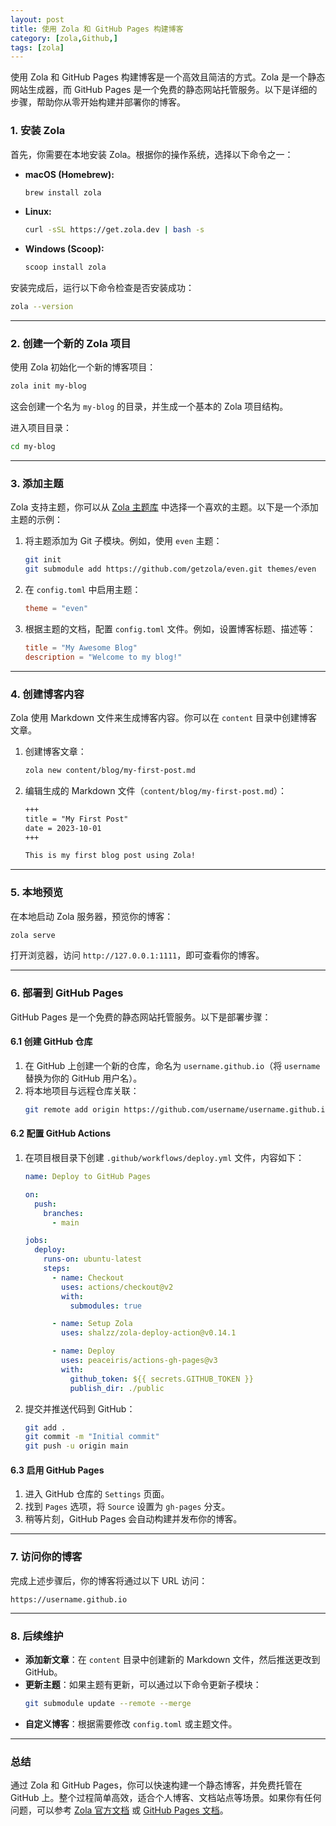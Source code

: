```yaml
---
layout: post
title: 使用 Zola 和 GitHub Pages 构建博客
category: [zola,Github,]
tags: [zola]
---
```

使用 Zola 和 GitHub Pages 构建博客是一个高效且简洁的方式。Zola 是一个静态网站生成器，而 GitHub Pages 是一个免费的静态网站托管服务。以下是详细的步骤，帮助你从零开始构建并部署你的博客。


### **1. 安装 Zola**
首先，你需要在本地安装 Zola。根据你的操作系统，选择以下命令之一：

- **macOS (Homebrew):**
  ```bash
  brew install zola
  ```

- **Linux:**
  ```bash
  curl -sSL https://get.zola.dev | bash -s
  ```

- **Windows (Scoop):**
  ```bash
  scoop install zola
  ```

安装完成后，运行以下命令检查是否安装成功：
```bash
zola --version
```

---

### **2. 创建一个新的 Zola 项目**
使用 Zola 初始化一个新的博客项目：
```bash
zola init my-blog
```
这会创建一个名为 `my-blog` 的目录，并生成一个基本的 Zola 项目结构。

进入项目目录：
```bash
cd my-blog
```

---

### **3. 添加主题**
Zola 支持主题，你可以从 [Zola 主题库](https://www.getzola.org/themes/) 中选择一个喜欢的主题。以下是一个添加主题的示例：

1. 将主题添加为 Git 子模块。例如，使用 `even` 主题：
   ```bash
   git init
   git submodule add https://github.com/getzola/even.git themes/even
   ```

2. 在 `config.toml` 中启用主题：
   ```toml
   theme = "even"
   ```

3. 根据主题的文档，配置 `config.toml` 文件。例如，设置博客标题、描述等：
   ```toml
   title = "My Awesome Blog"
   description = "Welcome to my blog!"
   ```

---

### **4. 创建博客内容**
Zola 使用 Markdown 文件来生成博客内容。你可以在 `content` 目录中创建博客文章。

1. 创建博客文章：
   ```bash
   zola new content/blog/my-first-post.md
   ```

2. 编辑生成的 Markdown 文件（`content/blog/my-first-post.md`）：
   ```markdown
   +++
   title = "My First Post"
   date = 2023-10-01
   +++

   This is my first blog post using Zola!
   ```

---

### **5. 本地预览**
在本地启动 Zola 服务器，预览你的博客：
```bash
zola serve
```
打开浏览器，访问 `http://127.0.0.1:1111`，即可查看你的博客。

---

### **6. 部署到 GitHub Pages**
GitHub Pages 是一个免费的静态网站托管服务。以下是部署步骤：

#### **6.1 创建 GitHub 仓库**
1. 在 GitHub 上创建一个新的仓库，命名为 `username.github.io`（将 `username` 替换为你的 GitHub 用户名）。
2. 将本地项目与远程仓库关联：
   ```bash
   git remote add origin https://github.com/username/username.github.io.git
   ```

#### **6.2 配置 GitHub Actions**
1. 在项目根目录下创建 `.github/workflows/deploy.yml` 文件，内容如下：
   ```yaml
   name: Deploy to GitHub Pages

   on:
     push:
       branches:
         - main

   jobs:
     deploy:
       runs-on: ubuntu-latest
       steps:
         - name: Checkout
           uses: actions/checkout@v2
           with:
             submodules: true

         - name: Setup Zola
           uses: shalzz/zola-deploy-action@v0.14.1

         - name: Deploy
           uses: peaceiris/actions-gh-pages@v3
           with:
             github_token: ${{ secrets.GITHUB_TOKEN }}
             publish_dir: ./public
   ```

2. 提交并推送代码到 GitHub：
   ```bash
   git add .
   git commit -m "Initial commit"
   git push -u origin main
   ```

#### **6.3 启用 GitHub Pages**
1. 进入 GitHub 仓库的 `Settings` 页面。
2. 找到 `Pages` 选项，将 `Source` 设置为 `gh-pages` 分支。
3. 稍等片刻，GitHub Pages 会自动构建并发布你的博客。

---

### **7. 访问你的博客**
完成上述步骤后，你的博客将通过以下 URL 访问：
```
https://username.github.io
```

---

### **8. 后续维护**
- **添加新文章**：在 `content` 目录中创建新的 Markdown 文件，然后推送更改到 GitHub。
- **更新主题**：如果主题有更新，可以通过以下命令更新子模块：
  ```bash
  git submodule update --remote --merge
  ```
- **自定义博客**：根据需要修改 `config.toml` 或主题文件。

---

### **总结**
通过 Zola 和 GitHub Pages，你可以快速构建一个静态博客，并免费托管在 GitHub 上。整个过程简单高效，适合个人博客、文档站点等场景。如果你有任何问题，可以参考 [Zola 官方文档](https://www.getzola.org/documentation/) 或 [GitHub Pages 文档](https://docs.github.com/en/pages)。
